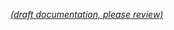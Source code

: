[_metadata_: remarks]:- "Automatically translated with DeepL. From: /Home.md"

[_(draft documentation, please review)_](/Home.md)

